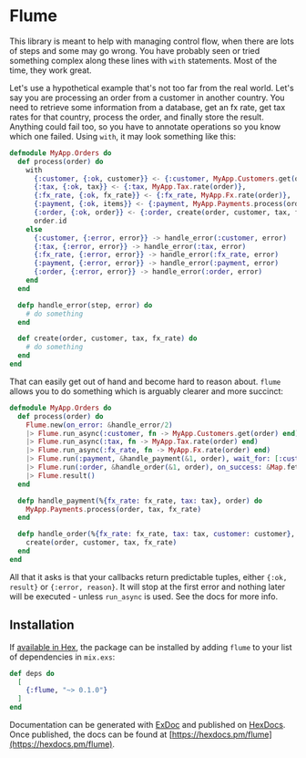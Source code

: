 # Flume

This library is meant to help with managing control flow, when there are lots of steps and some may go wrong. You have probably seen or tried something complex along these lines with `with` statements. Most of the time, they work great.

Let's use a hypothetical example that's not too far from the real world. Let's say you are processing an order from a customer in another country. You need to retrieve some information from a database, get an fx rate, get tax rates for that country, process the order, and finally store the result. Anything could fail too, so you have to annotate operations so you know which one failed. Using `with`, it may look something like this:

```elixir
defmodule MyApp.Orders do
  def process(order) do
    with
      {:customer, {:ok, customer}} <- {:customer, MyApp.Customers.get(order)},
      {:tax, {:ok, tax}} <- {:tax, MyApp.Tax.rate(order)},
      {:fx_rate, {:ok, fx_rate}} <- {:fx_rate, MyApp.Fx.rate(order)},
      {:payment, {:ok, items}} <- {:payment, MyApp.Payments.process(order, tax, fx_rate)},
      {:order, {:ok, order}} <- {:order, create(order, customer, tax, fx_rate)} do
      order.id
    else
      {:customer, {:error, error}} -> handle_error(:customer, error)
      {:tax, {:error, error}} -> handle_error(:tax, error)
      {:fx_rate, {:error, error}} -> handle_error(:fx_rate, error)
      {:payment, {:error, error}} -> handle_error(:payment, error)
      {:order, {:error, error}} -> handle_error(:order, error)
    end
  end

  defp handle_error(step, error) do
    # do something
  end

  def create(order, customer, tax, fx_rate) do
    # do something
  end
end
```

That can easily get out of hand and become hard to reason about. `flume` allows you to do something which is arguably clearer and more succinct:

```elixir
defmodule MyApp.Orders do
  def process(order) do
    Flume.new(on_error: &handle_error/2)
    |> Flume.run_async(:customer, fn -> MyApp.Customers.get(order) end)
    |> Flume.run_async(:tax, fn -> MyApp.Tax.rate(order) end)
    |> Flume.run_async(:fx_rate, fn -> MyApp.Fx.rate(order) end)
    |> Flume.run(:payment, &handle_payment(&1, order), wait_for: [:customer, :tax, :fx_rate])
    |> Flume.run(:order, &handle_order(&1, order), on_success: &Map.fetch!(&1, :id))
    |> Flume.result()
  end

  defp handle_payment(%{fx_rate: fx_rate, tax: tax}, order) do
    MyApp.Payments.process(order, tax, fx_rate)
  end

  defp handle_order(%{fx_rate: fx_rate, tax: tax, customer: customer}, order) do
    create(order, customer, tax, fx_rate)
  end
end
```

All that it asks is that your callbacks return predictable tuples, either `{:ok, result}` or `{:error, reason}`. It will stop at the first error and nothing later will be executed - unless `run_async` is used. See the docs for more info.

## Installation

If [available in Hex](https://hex.pm/docs/publish), the package can be installed
by adding `flume` to your list of dependencies in `mix.exs`:

```elixir
def deps do
  [
    {:flume, "~> 0.1.0"}
  ]
end
```

Documentation can be generated with [ExDoc](https://github.com/elixir-lang/ex_doc)
and published on [HexDocs](https://hexdocs.pm). Once published, the docs can
be found at [https://hexdocs.pm/flume](https://hexdocs.pm/flume).

